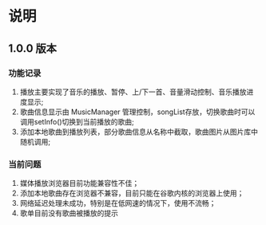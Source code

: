 # 说明
## 1.0.0 版本
### 功能记录
1. 播放主要实现了音乐的播放、暂停、上/下一首、音量滑动控制、音乐播放进度显示;
2. 歌曲信息显示由 MusicManager 管理控制，songList存放，切换歌曲时可以调用setInfo()切换到当前播放的歌曲;
3. 添加本地歌曲到播放列表，部分歌曲信息从名称中截取，歌曲图片从图片库中随机调用;
### 当前问题
1. 媒体播放浏览器目前功能兼容性不佳；
2. 添加本地歌曲存在浏览器不兼容，目前只能在谷歌内核的浏览器上使用；
3. 网络延迟处理未成功，特别是在低网速的情况下，使用不流畅；
4. 歌单目前没有歌曲被播放的提示